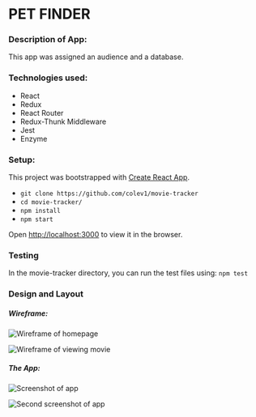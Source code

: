 # PET FINDER

### Description of App:
This app was assigned an audience and a database.

### Technologies used:
* React
* Redux
* React Router
* Redux-Thunk Middleware
* Jest
* Enzyme

### Setup:
This project was bootstrapped with [Create React App](https://github.com/facebook/create-react-app).

* `git clone https://github.com/colev1/movie-tracker`
* `cd movie-tracker/`
* `npm install`
* `npm start`

Open [http://localhost:3000](http://localhost:3000) to view it in the browser.

### Testing
In the movie-tracker directory, you can run the test files using:
`npm test`


### Design and Layout

##### Wireframe:
![Wireframe of homepage](wireframe1.png)

![Wireframe of viewing movie](wireframe2.png)

##### The App:

![Screenshot of app](app1.png)

![Second screenshot of app](app2.png)

